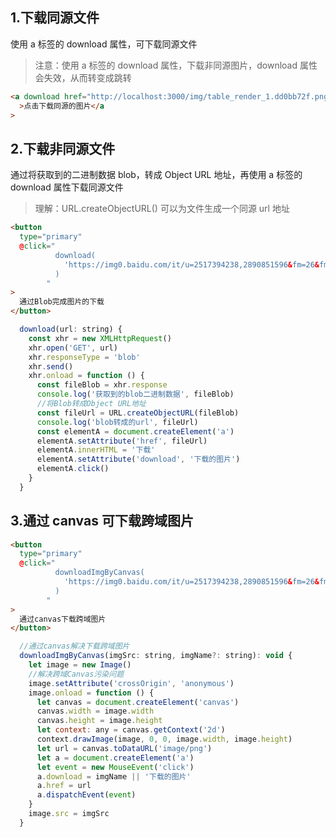 ## 1.下载同源文件

使用 a 标签的 download 属性，可下载同源文件

> 注意：使用 a 标签的 download 属性，下载非同源图片，download 属性会失效，从而转变成跳转

```html
<a download href="http://localhost:3000/img/table_render_1.dd0bb72f.png"
  >点击下载同源的图片</a
>
```

## 2.下载非同源文件

通过将获取到的二进制数据 blob，转成 Object URL 地址，再使用 a 标签的 download 属性下载同源文件

> 理解：URL.createObjectURL() 可以为文件生成一个同源 url 地址

```html
<button
  type="primary"
  @click="
          download(
            'https://img0.baidu.com/it/u=2517394238,2890851596&fm=26&fmt=auto&gp=0.jpg'
          )
        "
>
  通过Blob完成图片的下载
</button>
```

```javascript
  download(url: string) {
    const xhr = new XMLHttpRequest()
    xhr.open('GET', url)
    xhr.responseType = 'blob'
    xhr.send()
    xhr.onload = function () {
      const fileBlob = xhr.response
      console.log('获取到的blob二进制数据', fileBlob)
      //将Blob转成Object URL地址
      const fileUrl = URL.createObjectURL(fileBlob)
      console.log('blob转成的url', fileUrl)
      const elementA = document.createElement('a')
      elementA.setAttribute('href', fileUrl)
      elementA.innerHTML = '下载'
      elementA.setAttribute('download', '下载的图片')
      elementA.click()
    }
  }
```

## 3.通过 canvas 可下载跨域图片

```html
<button
  type="primary"
  @click="
          downloadImgByCanvas(
            'https://img0.baidu.com/it/u=2517394238,2890851596&fm=26&fmt=auto&gp=0.jpg'
          )
        "
>
  通过canvas下载跨域图片
</button>
```

```javascript
  //通过canvas解决下载跨域图片
  downloadImgByCanvas(imgSrc: string, imgName?: string): void {
    let image = new Image()
    //解决跨域Canvas污染问题
    image.setAttribute('crossOrigin', 'anonymous')
    image.onload = function () {
      let canvas = document.createElement('canvas')
      canvas.width = image.width
      canvas.height = image.height
      let context: any = canvas.getContext('2d')
      context.drawImage(image, 0, 0, image.width, image.height)
      let url = canvas.toDataURL('image/png')
      let a = document.createElement('a')
      let event = new MouseEvent('click')
      a.download = imgName || '下载的图片'
      a.href = url
      a.dispatchEvent(event)
    }
    image.src = imgSrc
  }
```

